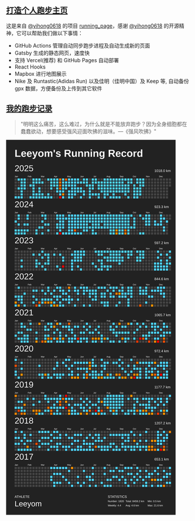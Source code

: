 ## [打造个人跑步主页](https://github.com/yihong0618/running_page)
这是来自 [@yihong0618](https://github.com/yihong0618) 的项目 [running_page](https://github.com/yihong0618/running_page)，感谢 [@yihong0618](https://github.com/yihong0618) 的开源精神，它可以帮助我们做以下事情：

- GitHub Actions 管理自动同步跑步进程及自动生成新的页面
- Gatsby 生成的静态网页，速度快
- 支持 Vercel(推荐) 和 GitHub Pages 自动部署
- React Hooks
- Mapbox 进行地图展示
- Nike 及 Runtastic(Adidas Run) 以及佳明（佳明中国）及 Keep 等, 自动备份 gpx 数据，方便备份及上传到其它软件

## [我的跑步记录](https://running.leeyom.top/)

> "明明这么痛苦，这么难过，为什么就是不能放弃跑步？因为全身细胞都在蠢蠢欲动，想要感受强风迎面吹拂的滋味。––《强风吹拂》"

[![running](https://github.com/superleeyom/running_page/blob/master/assets/github.svg)](https://running.leeyom.top/)
